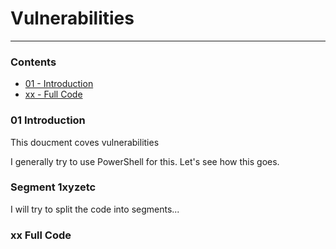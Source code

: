 # Vulnerabilities
---
### Contents
- [01 - Introduction](#01-Introduction)
- [xx - Full Code](#xx-Full-Code)


### 01 Introduction
This doucment coves vulnerabilities

I generally try to use PowerShell for this. Let's see how this goes.

### Segment 1xyzetc
I will try to split the code into segments...

### xx Full Code
```PowerShell

```

